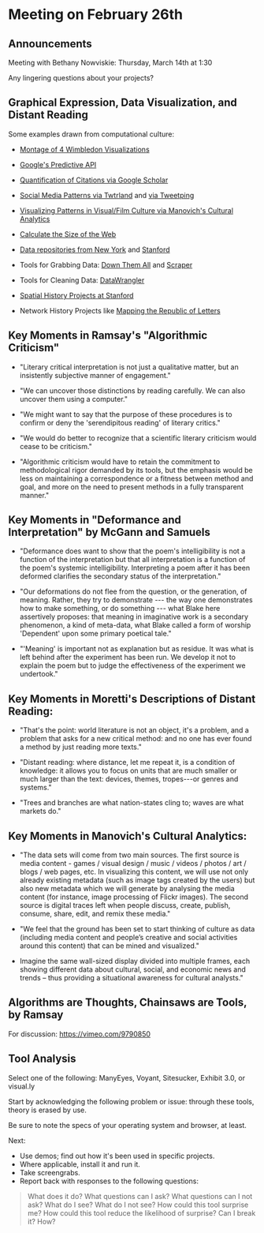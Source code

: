 # Meeting on February 26th

## Announcements

Meeting with Bethany Nowviskie: Thursday, March 14th at 1:30

Any lingering questions about your projects? 

## Graphical Expression, Data Visualization, and Distant Reading

Some examples drawn from computational culture: 

* [Montage of 4 Wimbledon Visualizations](https://vimeo.com/8649045) 

* [Google's Predictive API](https://www.youtube.com/watch?v=u39rCNFWDEA)

* [Quantification of Citations via Google Scholar](http://scholar.google.com/citations?user=QP5JHg_7o_cC&hl=en)

* [Social Media Patterns via Twtrland](http://twtrland.com/profile/jenterysayers) and [via Tweetping](http://tweetping.net/#)

* [Visualizing Patterns in Visual/Film Culture via Manovich's Cultural Analytics](http://www.flickr.com/photos/culturevis/8349177898/lightbox/)

* [Calculate the Size of the Web](http://www.worldwidewebsize.com/)

* [Data repositories from New York](https://data.cityofnewyork.us/) and [Stanford](http://snap.stanford.edu/data/)

* Tools for Grabbing Data: [Down Them All](http://www.downthemall.net/) and [Scraper](https://chrome.google.com/webstore/detail/scraper/mbigbapnjcgaffohmbkdlecaccepngjd)

* Tools for Cleaning Data: [DataWrangler](http://vis.stanford.edu/wrangler/)

* [Spatial History Projects at Stanford](http://www.stanford.edu/group/spatialhistory/cgi-bin/site/viz.php?id=393&project_id=0)

* Network History Projects like [Mapping the Republic of Letters](http://republicofletters.stanford.edu/case-study/visualizing-benjamin-franklins-correspondence-network/)

## Key Moments in Ramsay's "Algorithmic Criticism"

* "Literary critical interpretation is not just a qualitative matter, but an insistently subjective manner of engagement."

* "We can uncover those distinctions by reading carefully. We can also uncover them using a computer."
 
* "We might want to say that the purpose of these procedures is to confirm or deny the 'serendipitous reading' of literary critics." 
 
* "We would do better to recognize that a scientific literary criticism would cease to be criticism."

* "Algorithmic criticism would have to retain the commitment to methodological rigor demanded by its tools, but the emphasis would be less on maintaining a correspondence or a fitness between method and goal, and more on the need to present methods in a fully transparent manner." 

## Key Moments in "Deformance and Interpretation" by McGann and Samuels

* "Deformance does want to show that the poem's intelligibility is not a function of the interpretation but that all interpretation is a function of the poem's systemic intelligibility. Interpreting a poem after it has been deformed clarifies the secondary status of the interpretation."  

* "Our deformations do not flee from the question, or the generation, of meaning. Rather, they try to demonstrate --- the way one demonstrates how to make something, or do something --- what Blake here assertively proposes: that meaning in imaginative work is a secondary phenomenon, a kind of meta-data, what Blake called a form of worship 'Dependent' upon some primary poetical tale." 

* "'Meaning' is important not as explanation but as residue. It was what is left behind after the experiment has been run. We develop it not to explain the poem but to judge the effectiveness of the experiment we undertook."

## Key Moments in Moretti's Descriptions of Distant Reading: 

* "That's the point: world literature is not an object, it's a problem, and a problem that asks for a new critical method: and no one has ever found a method by just reading more texts."

* "Distant reading: where distance, let me repeat it, is a condition of knowledge: it allows you to focus on units that are much smaller or much larger than the text: devices, themes, tropes---or genres and systems."  

* "Trees and branches are what nation-states cling to; waves are what markets do."  

## Key Moments in Manovich's Cultural Analytics: 

* "The data sets will come from two main sources. The first source is media content - games / visual design / music / videos / photos / art / blogs / web pages, etc. In visualizing this content, we will use not only already existing metadata (such as image tags created by the users) but also new metadata which we will generate by analysing the media content (for instance, image processing of Flickr images). The second source is digital traces left when people discuss, create, publish, consume, share, edit, and remix these media."

* "We feel that the ground has been set to start thinking of culture as data (including media content and people’s creative and social activities around this content) that can be mined and visualized." 

* Imagine the same wall-sized display divided into multiple frames, each showing different data about cultural, social, and economic news and trends – thus providing a situational awareness for cultural analysts."

## Algorithms are Thoughts, Chainsaws are Tools, by Ramsay

For discussion: https://vimeo.com/9790850

## Tool Analysis

Select one of the following: ManyEyes, Voyant, Sitesucker, Exhibit 3.0, or visual.ly

Start by acknowledging the following problem or issue: through these tools, theory is erased by use.  

Be sure to note the specs of your operating system and browser, at least. 

Next: 

* Use demos; find out how it's been used in specific projects.
* Where applicable, install it and run it. 
* Take screengrabs. 
* Report back with responses to the following questions:  

> What does it do? What questions can I ask? 
> What questions can I not ask? 
> What do I see?
> What do I not see? 
> How could this tool surprise me? 
> How could this tool reduce the likelihood of surprise? 
> Can I break it? How? 
